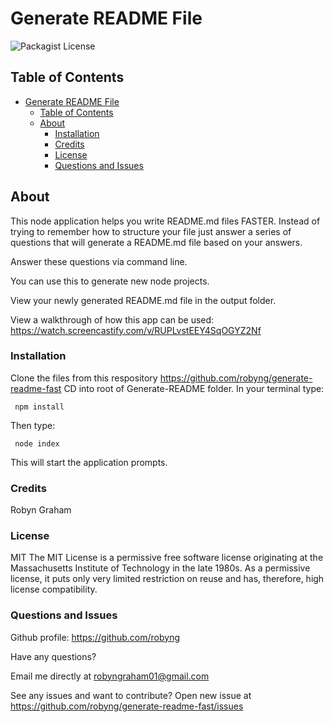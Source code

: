 # Generate README File 
![Packagist License](https://img.shields.io/static/v1?label=License&message=MIT&color=blue)

## Table of Contents
- [Generate README File](#generate-readme-file)
  - [Table of Contents](#table-of-contents)
  - [About](#about)
    - [Installation](#installation)
    - [Credits](#credits)
    - [License](#license)
    - [Questions and Issues](#questions-and-issues)

## About 
This node application helps you write README.md files FASTER. 
Instead of trying to remember how to structure your file just answer a series of questions that will generate a README.md file based on your answers. 

Answer these questions via command line. 

You can use this to generate new node projects. 

View your newly generated README.md file in the output folder.

View a walkthrough of how this app can be used:
https://watch.screencastify.com/v/RUPLvstEEY4SqOGYZ2Nf

### Installation
Clone the files from this respository https://github.com/robyng/generate-readme-fast
CD into root of Generate-README folder.
In your terminal type:

     npm install 

Then type:

     node index
     
This will start the application prompts.

### Credits
Robyn Graham

### License
MIT
The MIT License is a permissive free software license originating at the Massachusetts Institute of Technology in the late 1980s. As a permissive license, it puts only very limited restriction on reuse and has, therefore, high license compatibility.


### Questions and Issues
Github profile: https://github.com/robyng

Have any questions?

Email me directly at robyngraham01@gmail.com

See any issues and want to contribute?
Open new issue at https://github.com/robyng/generate-readme-fast/issues